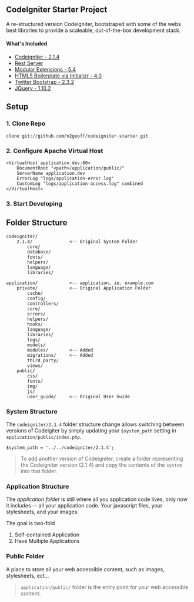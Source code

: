 CodeIgniter Starter Project
----

A re-structured version Codeigniter, bootstraped with some of the webs best libraries to provide a scaleable, out-of-the-box development stack.

#### What's Included
- [Codeigniter - 2.1.4](http://ellislab.com/codeigniter)
- [Rest Server](https://github.com/philsturgeon/codeigniter-restserver)
- [Modular Extensions - 5.4]()
- [HTML5 Boilerplate via Initializr - 4.0](http://www.initializr.com/)
- [Twitter Bootstrap - 2.3.2](http://getbootstrap.com/2.3.2/)
- [JQuery - 1.10.2](http://jquery.com/)

## Setup

### 1. Clone Repo

    clone git://github.com/n2geoff/codeigniter-starter.git

### 2. Configure Apache Virtual Host

    <VirtualHost application.dev:80>
        DocumentRoot "<path>/application/public/"
        ServerName application.dev
        ErrorLog "logs/application-error.log"
        CustomLog "logs/application-access.log" combined
    </VirtualHost>

### 3. Start Developing



## Folder Structure

	codeigniter/
		2.1.4/				<-- Original System Folder
			core/
    		database/
    		fonts/
    		helpers/
			language/
			libraries/

	application/			<-- application, ie. example.com
		private/			<-- Original Application Folder
			cache/
			config/
			controllers/
			core/
			errors/
			helpers/
			hooks/
			language/
			libraries/
			logs/
			models/
			modules/        <-- Added
			migrations/ 	<-- Added 
			third_party/
			views/
		public/
			css/
			fonts/
			img/
			js/
			user_guide/		<-- Original User Guide
			
### System Structure

The `codeigniter/2.1.4` folder structure change allows switching between versions of Codeigiter by simply updating your `$system_path` setting in `application/public/index.php`.  

    $system_path = '../../codeigniter/2.1.4';

>To add another version of Codeigniter, create a folder representing the Codeigniter version (2.1.4) and copy the contents of the `system` into that folder.


### Application Structure

The _application folder_ is still where all you application code lives, only now it includes -- all your application code.  Your javascript files, your stylesheets, and your images.  

The goal is two-fold

1. Self-contained Application
2. Have Multiple Applications


### Public Folder

A place to store all your web accessible content, such as images, stylesheets, ect... 

>`application/public/` folder is the entry point for your web accessible content.




